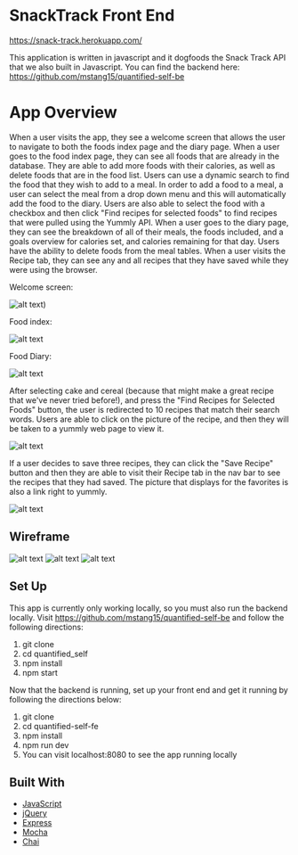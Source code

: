# SnackTrack Front End
https://snack-track.herokuapp.com/

This application is written in javascript and it dogfoods the Snack Track API that we also built in Javascript. 
You can find the backend here: https://github.com/mstang15/quantified-self-be

<h1>App Overview</h1>

When a user visits the app, they see a welcome screen that allows the user to navigate to both the foods index page and the diary page.
When a user goes to the food index page, they can see all foods that are already in the database. They are able to add more foods with their calories, as well as delete foods that are in the food list. Users can use a dynamic search to find the food that they wish to add to a meal. In order to add a food to a meal, a user can select the meal from a drop down menu and this will automatically add the food to the diary. Users are also able to select the food with a checkbox and then click "Find recipes for selected foods" to find recipes that were pulled using the Yummly API. 
When a user goes to the diary page, they can see the breakdown of all of their meals, the foods included, and a goals overview for calories set, and calories remaining for that day. Users have the ability to delete foods from the meal tables. 
When a user visits the Recipe tab, they can see any and all recipes that they have saved while they were using the browser. 

Welcome screen:

![alt text](readme_images/welcome.png))
 
Food index:

![alt text](readme_images/foods.png)

Food Diary:

![alt text](readme_images/diary.png)

After selecting cake and cereal (because that might make a great recipe that we've never tried before!), and press the "Find Recipes for Selected Foods" button, the user is redirected to 10 recipes that match their search words. Users are able to click on the picture of the recipe, and then they will be taken to a yummly web page to view it.

![alt text](readme_images/recipes.png)

If a user decides to save three recipes, they can click the "Save Recipe" button and then they are able to visit their Recipe tab in the nav bar to see the recipes that they had saved. The picture that displays for the favorites is also a link right to yummly. 

![alt text](readme_images/savedrecipes.png)


<h2>Wireframe</h2>

![alt text](readme_images/landingpage.png)
![alt text](readme_images/fooddiary.png)
![alt text](readme_images/foodindex.png)

## Set Up
This app is currently only working locally, so you must also run the backend locally. Visit https://github.com/mstang15/quantified-self-be and follow the following directions: 
1. git clone <paste repo link for quantified_self backend>
2. cd quantified_self
3. npm install 
4. npm start 


Now that the backend is running, set up your front end and get it running by following the directions below: 
1. git clone <paste repo link for quantified-self frontend>
2. cd quantified-self-fe
3. npm install
4. npm run dev
5. You can visit localhost:8080 to see the app running locally

## Built With

* [JavaScript](https://www.javascript.com/)
* [jQuery](https://jquery.com/)
* [Express](https://expressjs.com/)
* [Mocha](https://mochajs.org/)
* [Chai](https://chaijs.com/)

